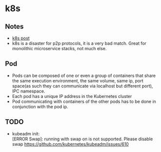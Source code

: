 # k8s


## Notes

- [k8s post](https://www.freecodecamp.org/news/learn-kubernetes-in-under-3-hours-a-detailed-guide-to-orchestrating-containers-114ff420e882/)
- k8s is a disaster for p2p protocols, it is a very bad match. Great for monolithic microservice stacks, not much else.


## Pod
- Pods can be composed of one or even a group of containers that share the same execution environment, the same volume, same ip, port space(as such they can communicate via localhost but different port), IPC namespace.
- Each pod has a unique IP address in the Kubernetes cluster
- Pod communicating with containers of the other pods has to be done in conjunction with the pod ip.

## TODO
- kubeadm init:  
  [ERROR Swap]: running with swap on is not supported. Please disable swap
  https://github.com/kubernetes/kubeadm/issues/610
